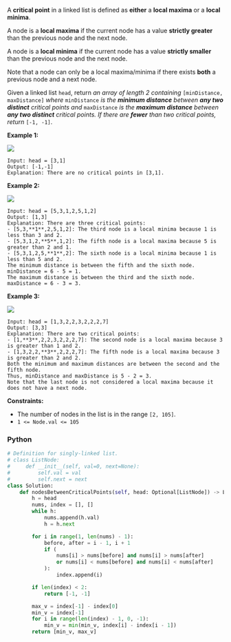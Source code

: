 A  **critical point**  in a linked list is defined as  **either**  a  **local maxima**  or a  **local minima**.

A node is a  **local maxima**  if the current node has a value  **strictly greater**  than the previous node and the
next node.

A node is a  **local minima**  if the current node has a value  **strictly smaller**  than the previous node and the
next node.

Note that a node can only be a local maxima/minima if there exists  **both**  a previous node and a next node.

Given a linked list  `head`, return  _an array of length 2 containing_ `[minDistance, maxDistance]`
_where_ `minDistance` _is the  **minimum distance**  between  **any two distinct**  critical points and_ `maxDistance`
_is the  **maximum distance**  between  **any two distinct**  critical points. If there are  **fewer**  than two
critical points, return_ `[-1, -1]`.

**Example 1:**

![](https://assets.leetcode.com/uploads/2021/10/13/a1.png)

```
Input: head = [3,1]
Output: [-1,-1]
Explanation: There are no critical points in [3,1].
```

**Example 2:**

![](https://assets.leetcode.com/uploads/2021/10/13/a2.png)

```
Input: head = [5,3,1,2,5,1,2]
Output: [1,3]
Explanation: There are three critical points:
- [5,3,**1**,2,5,1,2]: The third node is a local minima because 1 is less than 3 and 2.
- [5,3,1,2,**5**,1,2]: The fifth node is a local maxima because 5 is greater than 2 and 1.
- [5,3,1,2,5,**1**,2]: The sixth node is a local minima because 1 is less than 5 and 2.
The minimum distance is between the fifth and the sixth node. minDistance = 6 - 5 = 1.
The maximum distance is between the third and the sixth node. maxDistance = 6 - 3 = 3.
````

**Example 3:**

![](https://assets.leetcode.com/uploads/2021/10/14/a5.png)

```
Input: head = [1,3,2,2,3,2,2,2,7]
Output: [3,3]
Explanation: There are two critical points:
- [1,**3**,2,2,3,2,2,2,7]: The second node is a local maxima because 3 is greater than 1 and 2.
- [1,3,2,2,**3**,2,2,2,7]: The fifth node is a local maxima because 3 is greater than 2 and 2.
Both the minimum and maximum distances are between the second and the fifth node.
Thus, minDistance and maxDistance is 5 - 2 = 3.
Note that the last node is not considered a local maxima because it does not have a next node.
```

**Constraints:**

- The number of nodes in the list is in the range  `[2, 105]`.
- `1 <= Node.val <= 105`

### Python

```py
# Definition for singly-linked list.
# class ListNode:
#     def __init__(self, val=0, next=None):
#         self.val = val
#         self.next = next
class Solution:
    def nodesBetweenCriticalPoints(self, head: Optional[ListNode]) -> List[int]:
        h = head
        nums, index = [], []
        while h:
            nums.append(h.val)
            h = h.next

        for i in range(1, len(nums) - 1):
            before, after = i - 1, i + 1
            if (
                nums[i] > nums[before] and nums[i] > nums[after]
                or nums[i] < nums[before] and nums[i] < nums[after]
            ):
                index.append(i)

        if len(index) < 2:
            return [-1, -1]

        max_v = index[-1] - index[0]
        min_v = index[-1]
        for i in range(len(index) - 1, 0, -1):
            min_v = min(min_v, index[i] - index[i - 1])
        return [min_v, max_v]
```